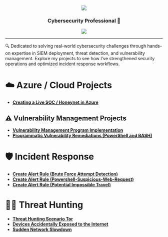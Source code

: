 <h1 align="center">
    <img src="https://readme-typing-svg.herokuapp.com/?font=Righteous&size=35&color=FFA500&center=true&vCenter=true&width=500&height=70&duration=2000&lines=Hello!+👋;+I'm+Dakota+Blair!;" />
</h1>

<h3 align="center"> Cybersecurity Professional 🔐</h3>

<div align="center">
    <a href="https://www.linkedin.com/in/dakota-blair-lane"><img src="https://img.shields.io/badge/-LinkedIn-0072b1?&style=for-the-badge&logo=linkedin&logoColor=white" /></a>
</div>

---
🔍 Dedicated to solving real-world cybersecurity challenges through hands-on expertise in SIEM deployment, threat detection, and vulnerability management. Explore my projects to see how I’ve strengthened security operations and optimized incident response workflows.


# ☁️ Azure / Cloud Projects
- [**Creating a Live SOC / Honeynet in Azure**](https://github.com/kodylblair/Azure-SOC)




## ⚠️ Vulnerability Management Projects

- **[Vulnerability Management Program Implementation](https://github.com/kodylblair/Vulnerability-Management-Program/tree/main)**
- **[Programmatic Vulnerability Remediations (PowerShell and BASH)](https://github.com/joshcybertest/programmatic-vulnerability-remediations)**

# 🛡️ Incident Response 
- [**Create Alert Rule (Brute Force Attempt Detection)**](https://github.com/kodylblair/Brute-Force-Attack-Lab-Cloud-VM-Defense-Response)
- [**Create Alert Rule (Powershell-Suspicious-Web-Request)**](https://github.com/kodylblair/-Incident-Response-Case-Study-PowerShell-Script-Execution-via-Suspicious-Web-Requests)
- [**Create Alert Rule (Potential Impossible Travel)**](https://github.com/kodylblair/Create-Alert-Rule-Potential-Impossible-Travel-) 

# 🕵️‍♂️ Threat Hunting 
- [**Threat Hunting Scenario Tor**](https://github.com/kodylblair/Threat-Hunting-Scenario-tor)
- [**Devices Accidentally Exposed to the Internet**](https://github.com/kodylblair/Device-Accidentally-Exposed-to-Internet?tab=readme-ov-file)
- [**Sudden Network Slowdown**](https://github.com/kodylblair/Sudden-Network-Slowdown/blob/main/README.md)


  

[linkedin]: https://linkedin.com/in/dakota-lane-blair










